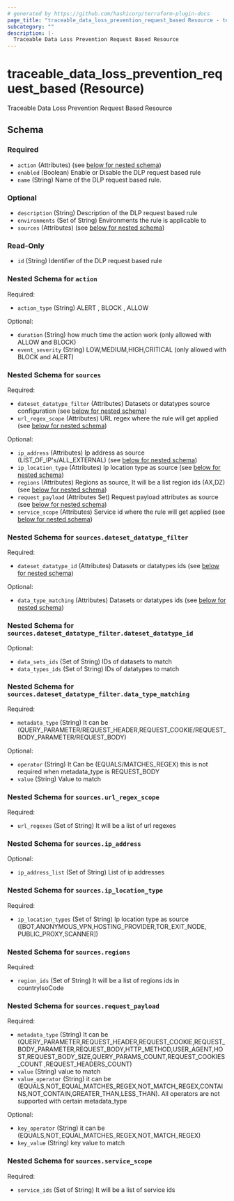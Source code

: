 ```yaml
---
# generated by https://github.com/hashicorp/terraform-plugin-docs
page_title: "traceable_data_loss_prevention_request_based Resource - terraform-provider-traceable"
subcategory: ""
description: |-
  Traceable Data Loss Prevention Request Based Resource
---
```


# traceable_data_loss_prevention_request_based (Resource)

Traceable Data Loss Prevention Request Based Resource



<!-- schema generated by tfplugindocs -->
## Schema

### Required

- `action` (Attributes) (see [below for nested schema](#nestedatt--action))
- `enabled` (Boolean) Enable or Disable the DLP request based rule
- `name` (String) Name of the DLP request based rule.

### Optional

- `description` (String) Description of the DLP request based rule
- `environments` (Set of String) Environments the rule is applicable to
- `sources` (Attributes) (see [below for nested schema](#nestedatt--sources))

### Read-Only

- `id` (String) Identifier of the DLP request based rule

<a id="nestedatt--action"></a>
### Nested Schema for `action`

Required:

- `action_type` (String) ALERT , BLOCK , ALLOW

Optional:

- `duration` (String) how much time the action work (only allowed with ALLOW and BLOCK)
- `event_severity` (String) LOW,MEDIUM,HIGH,CRITICAL (only allowed with BLOCK and ALERT)


<a id="nestedatt--sources"></a>
### Nested Schema for `sources`

Required:

- `dateset_datatype_filter` (Attributes) Datasets or datatypes source configuration (see [below for nested schema](#nestedatt--sources--dateset_datatype_filter))
- `url_regex_scope` (Attributes) URL regex where the rule will get applied (see [below for nested schema](#nestedatt--sources--url_regex_scope))

Optional:

- `ip_address` (Attributes) Ip address as source (LIST_OF_IP's/ALL_EXTERNAL) (see [below for nested schema](#nestedatt--sources--ip_address))
- `ip_location_type` (Attributes) Ip location type as source (see [below for nested schema](#nestedatt--sources--ip_location_type))
- `regions` (Attributes) Regions as source, It will be a list region ids (AX,DZ) (see [below for nested schema](#nestedatt--sources--regions))
- `request_payload` (Attributes Set) Request payload attributes as source (see [below for nested schema](#nestedatt--sources--request_payload))
- `service_scope` (Attributes) Service id where the rule will get applied (see [below for nested schema](#nestedatt--sources--service_scope))

<a id="nestedatt--sources--dateset_datatype_filter"></a>
### Nested Schema for `sources.dateset_datatype_filter`

Required:

- `dateset_datatype_id` (Attributes) Datasets or datatypes ids (see [below for nested schema](#nestedatt--sources--dateset_datatype_filter--dateset_datatype_id))

Optional:

- `data_type_matching` (Attributes) Datasets or datatypes ids (see [below for nested schema](#nestedatt--sources--dateset_datatype_filter--data_type_matching))

<a id="nestedatt--sources--dateset_datatype_filter--dateset_datatype_id"></a>
### Nested Schema for `sources.dateset_datatype_filter.dateset_datatype_id`

Optional:

- `data_sets_ids` (Set of String) IDs of datasets to match
- `data_types_ids` (Set of String) IDs of datatypes to match


<a id="nestedatt--sources--dateset_datatype_filter--data_type_matching"></a>
### Nested Schema for `sources.dateset_datatype_filter.data_type_matching`

Required:

- `metadata_type` (String) It can be (QUERY_PARAMETER/REQUEST_HEADER,REQUEST_COOKIE/REQUEST_BODY_PARAMETER/REQUEST_BODY)

Optional:

- `operator` (String) It Can be (EQUALS/MATCHES_REGEX) this is not required when metadata_type is REQUEST_BODY
- `value` (String) Value to match



<a id="nestedatt--sources--url_regex_scope"></a>
### Nested Schema for `sources.url_regex_scope`

Required:

- `url_regexes` (Set of String) It will be a list of url regexes


<a id="nestedatt--sources--ip_address"></a>
### Nested Schema for `sources.ip_address`

Optional:

- `ip_address_list` (Set of String) List of ip addresses


<a id="nestedatt--sources--ip_location_type"></a>
### Nested Schema for `sources.ip_location_type`

Required:

- `ip_location_types` (Set of String) Ip location type as source ([BOT,ANONYMOUS_VPN,HOSTING_PROVIDER,TOR_EXIT_NODE, PUBLIC_PROXY,SCANNER])


<a id="nestedatt--sources--regions"></a>
### Nested Schema for `sources.regions`

Required:

- `region_ids` (Set of String) It will be a list of regions ids in countryIsoCode


<a id="nestedatt--sources--request_payload"></a>
### Nested Schema for `sources.request_payload`

Required:

- `metadata_type` (String) It can be (QUERY_PARAMETER,REQUEST_HEADER,REQUEST_COOKIE,REQUEST_BODY_PARAMETER,REQUEST_BODY,HTTP_METHOD,USER_AGENT,HOST,REQUEST_BODY_SIZE,QUERY_PARAMS_COUNT,REQUEST_COOKIES_COUNT ,REQUEST_HEADERS_COUNT)
- `value` (String) value to match
- `value_operator` (String) it can be (EQUALS,NOT_EQUAL,MATCHES_REGEX,NOT_MATCH_REGEX,CONTAINS,NOT_CONTAIN,GREATER_THAN,LESS_THAN). All operators are not supported with certain metadata_type

Optional:

- `key_operator` (String) it can be (EQUALS,NOT_EQUAL,MATCHES_REGEX,NOT_MATCH_REGEX)
- `key_value` (String) key value to match


<a id="nestedatt--sources--service_scope"></a>
### Nested Schema for `sources.service_scope`

Required:

- `service_ids` (Set of String) It will be a list of service ids
